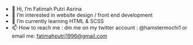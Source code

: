 - 👋 Hi, I’m Fatimah Putri Asrina
- 👀 I’m interested in website design / front end development
- 🌱 I’m currently learning HTML & SCSS
- 📫 How to reach me : dm me on my twitter account : @hamstermochi1 or email me: fatimahputri1996@gmail.com


